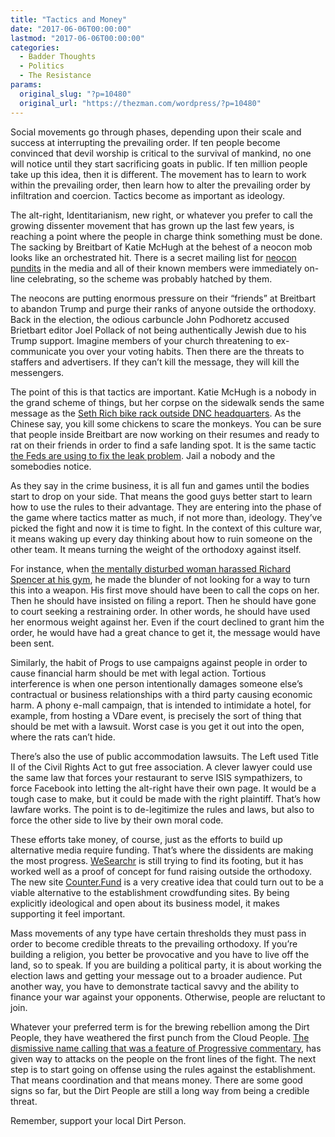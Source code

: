 ```yaml
---
title: "Tactics and Money"
date: "2017-06-06T00:00:00"
lastmod: "2017-06-06T00:00:00"
categories:
  - Badder Thoughts
  - Politics
  - The Resistance
params:
  original_slug: "?p=10480"
  original_url: "https://thezman.com/wordpress/?p=10480"
---
```


Social movements go through phases, depending upon their scale and
success at interrupting the prevailing order. If ten people become
convinced that devil worship is critical to the survival of mankind, no
one will notice until they start sacrificing goats in public. If ten
million people take up this idea, then it is different. The movement has
to learn to work within the prevailing order, then learn how to alter
the prevailing order by infiltration and coercion. Tactics become as
important as ideology.

The alt-right, Identitarianism, new right, or whatever you prefer to
call the growing dissenter movement that has grown up the last few
years, is reaching a point where the people in charge think something
must be done. The sacking by Breitbart of Katie McHugh at the behest of
a neocon mob looks like an orchestrated hit. There is a secret mailing
list for <a
href="https://twitter.com/jpodhoretz?ref_src=twsrc%5Egoogle%7Ctwcamp%5Eserp%7Ctwgr%5Eauthor"
rel="noopener noreferrer" target="_blank">neocon</a>
<a href="https://twitter.com/JonahNRO" rel="noopener noreferrer"
target="_blank">pundits</a> in the media and all of their known members
were immediately on-line celebrating, so the scheme was probably hatched
by them.

The neocons are putting enormous pressure on their “friends” at
Breitbart to abandon Trump and purge their ranks of anyone outside the
orthodoxy. Back in the election, the odious carbuncle John Podhoretz
accused Brietbart editor Joel Pollack of not being authentically Jewish
due to his Trump support. Imagine members of your church threatening to
ex-communicate you over your voting habits. Then there are the threats
to staffers and advertisers. If they can’t kill the message, they will
kill the messengers.

The point of this is that tactics are important. Katie McHugh is a
nobody in the grand scheme of things, but her corpse on the sidewalk
sends the same message as
the <a href="http://www.fox5dc.com/news/211991353-story"
rel="noopener noreferrer" target="_blank">Seth Rich bike rack outside
DNC headquarters</a>. As the Chinese say, you kill some chickens to
scare the monkeys. You can be sure that people inside Breitbart are now
working on their resumes and ready to rat on their friends in order to
find a safe landing spot. It is the same tactic <a
href="http://nypost.com/2017/06/05/top-secret-nsa-doc-details-russian-election-hacking-effort-report/"
rel="noopener noreferrer" target="_blank">the Feds are using to fix the
leak problem</a>. Jail a nobody and the somebodies notice.

As they say in the crime business, it is all fun and games until the
bodies start to drop on your side. That means the good guys better start
to learn how to use the rules to their advantage. They are entering into
the phase of the game where tactics matter as much, if not more than,
ideology. They’ve picked the fight and now it is time to fight. In the
context of this culture war, it means waking up every day thinking about
how to ruin someone on the other team. It means turning the weight of
the orthodoxy against itself.

For instance, when <a
href="https://www.washingtonpost.com/local/georgetown-professor-confronts-white-nationalist-richard-spencer-at-the-gym--which-terminates-his-membership/2017/05/21/d3ff6512-3e51-11e7-8c25-44d09ff5a4a8_story.html?utm_term=.7e651d424335"
rel="noopener noreferrer" target="_blank">the mentally disturbed woman
harassed Richard Spencer at his gym</a>, he made the blunder of not
looking for a way to turn this into a weapon. His first move should have
been to call the cops on her. Then he should have insisted on filing a
report. Then he should have gone to court seeking a restraining order.
In other words, he should have used her enormous weight against her.
Even if the court declined to grant him the order, he would have had a
great chance to get it, the message would have been sent.

Similarly, the habit of Progs to use campaigns against people in order
to cause financial harm should be met with legal action. Tortious
interference is when one person intentionally damages someone else’s
contractual or business relationships with a third party causing
economic harm. A phony e-mall campaign, that is intended to intimidate a
hotel, for example, from hosting a VDare event, is precisely the sort of
thing that should be met with a lawsuit. Worst case is you get it out
into the open, where the rats can’t hide.

There’s also the use of public accommodation lawsuits. The Left used
Title II of the Civil Rights Act to gut free association. A clever
lawyer could use the same law that forces your restaurant to serve ISIS
sympathizers, to force Facebook into letting the alt-right have their
own page. It would be a tough case to make, but it could be made with
the right plaintiff. That’s how lawfare works. The point is to
de-legitimize the rules and laws, but also to force the other side to
live by their own moral code.

These efforts take money, of course, just as the efforts to build up
alternative media require funding. That’s where the dissidents are
making the most progress.
<a href="https://www.wesearchr.com/" rel="noopener noreferrer"
target="_blank">WeSearchr</a> is still trying to find its footing, but
it has worked well as a proof of concept for fund raising outside the
orthodoxy. The new site
<a href="https://counter.fund/" rel="noopener noreferrer"
target="_blank">Counter.Fund</a> is a very creative idea that could turn
out to be a viable alternative to the establishment crowdfunding sites.
By being explicitly ideological and open about its business model, it
makes supporting it feel important.

Mass movements of any type have certain thresholds they must pass in
order to become credible threats to the prevailing orthodoxy. If you’re
building a religion, you better be provocative and you have to live off
the land, so to speak. If you are building a political party, it is
about working the election laws and getting your message out to a
broader audience. Put another way, you have to demonstrate tactical
savvy and the ability to finance your war against your opponents.
Otherwise, people are reluctant to join.

Whatever your preferred term is for the brewing rebellion among the Dirt
People, they have weathered the first punch from the Cloud People. <a
href="http://www.nationalreview.com/article/419853/witless-ape-rides-escalator-kevin-d-williamson"
rel="noopener noreferrer" target="_blank">The dismissive name calling
that was a feature of Progressive commentary</a>, has given way
to attacks on the people on the front lines of the fight. The next step
is to start going on offense using the rules against the establishment.
That means coordination and that means money. There are some good signs
so far, but the Dirt People are still a long way from being a credible
threat.

Remember, support your local Dirt Person.
